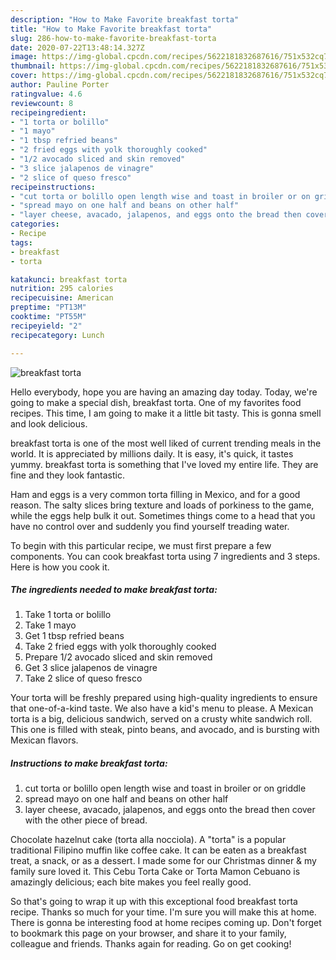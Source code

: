 ```yaml
---
description: "How to Make Favorite breakfast torta"
title: "How to Make Favorite breakfast torta"
slug: 286-how-to-make-favorite-breakfast-torta
date: 2020-07-22T13:48:14.327Z
image: https://img-global.cpcdn.com/recipes/5622181832687616/751x532cq70/breakfast-torta-recipe-main-photo.jpg
thumbnail: https://img-global.cpcdn.com/recipes/5622181832687616/751x532cq70/breakfast-torta-recipe-main-photo.jpg
cover: https://img-global.cpcdn.com/recipes/5622181832687616/751x532cq70/breakfast-torta-recipe-main-photo.jpg
author: Pauline Porter
ratingvalue: 4.6
reviewcount: 8
recipeingredient:
- "1 torta or bolillo"
- "1 mayo"
- "1 tbsp refried beans"
- "2 fried eggs with yolk thoroughly cooked"
- "1/2 avocado sliced and skin removed"
- "3 slice jalapenos de vinagre"
- "2 slice of queso fresco"
recipeinstructions:
- "cut torta or bolillo open length wise and toast in broiler or on griddle"
- "spread mayo on one half and beans on other half"
- "layer cheese, avacado, jalapenos, and eggs onto the bread then cover with the other piece of bread."
categories:
- Recipe
tags:
- breakfast
- torta

katakunci: breakfast torta 
nutrition: 295 calories
recipecuisine: American
preptime: "PT13M"
cooktime: "PT55M"
recipeyield: "2"
recipecategory: Lunch

---
```



![breakfast torta](https://img-global.cpcdn.com/recipes/5622181832687616/751x532cq70/breakfast-torta-recipe-main-photo.jpg)

Hello everybody, hope you are having an amazing day today. Today, we're going to make a special dish, breakfast torta. One of my favorites food recipes. This time, I am going to make it a little bit tasty. This is gonna smell and look delicious.

breakfast torta is one of the most well liked of current trending meals in the world. It is appreciated by millions daily. It is easy, it's quick, it tastes yummy. breakfast torta is something that I've loved my entire life. They are fine and they look fantastic.

Ham and eggs is a very common torta filling in Mexico, and for a good reason. The salty slices bring texture and loads of porkiness to the game, while the eggs help bulk it out. Sometimes things come to a head that you have no control over and suddenly you find yourself treading water.


To begin with this particular recipe, we must first prepare a few components. You can cook breakfast torta using 7 ingredients and 3 steps. Here is how you cook it.

<!--inarticleads1-->

##### The ingredients needed to make breakfast torta:

1. Take 1 torta or bolillo
1. Take 1 mayo
1. Get 1 tbsp refried beans
1. Take 2 fried eggs with yolk thoroughly cooked
1. Prepare 1/2 avocado sliced and skin removed
1. Get 3 slice jalapenos de vinagre
1. Take 2 slice of queso fresco


Your torta will be freshly prepared using high-quality ingredients to ensure that one-of-a-kind taste. We also have a kid&#39;s menu to please. A Mexican torta is a big, delicious sandwich, served on a crusty white sandwich roll. This one is filled with steak, pinto beans, and avocado, and is bursting with Mexican flavors. 

<!--inarticleads2-->

##### Instructions to make breakfast torta:

1. cut torta or bolillo open length wise and toast in broiler or on griddle
1. spread mayo on one half and beans on other half
1. layer cheese, avacado, jalapenos, and eggs onto the bread then cover with the other piece of bread.


Chocolate hazelnut cake (torta alla nocciola). A &#34;torta&#34; is a popular traditional Filipino muffin like coffee cake. It can be eaten as a breakfast treat, a snack, or as a dessert. I made some for our Christmas dinner &amp; my family sure loved it. This Cebu Torta Cake or Torta Mamon Cebuano is amazingly delicious; each bite makes you feel really good. 

So that's going to wrap it up with this exceptional food breakfast torta recipe. Thanks so much for your time. I'm sure you will make this at home. There is gonna be interesting food at home recipes coming up. Don't forget to bookmark this page on your browser, and share it to your family, colleague and friends. Thanks again for reading. Go on get cooking!
